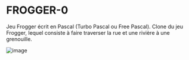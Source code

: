 # FROGGER-0
Jeu Frogger écrit en Pascal (Turbo Pascal ou Free Pascal). Clone du jeu Frogger, lequel consiste à faire traverser la rue et une rivière à une grenouille.

![image](https://github.com/gladir/FROGGER-0/assets/11842176/7653f844-52f3-4adf-88a8-7b6552c0a7b2)
